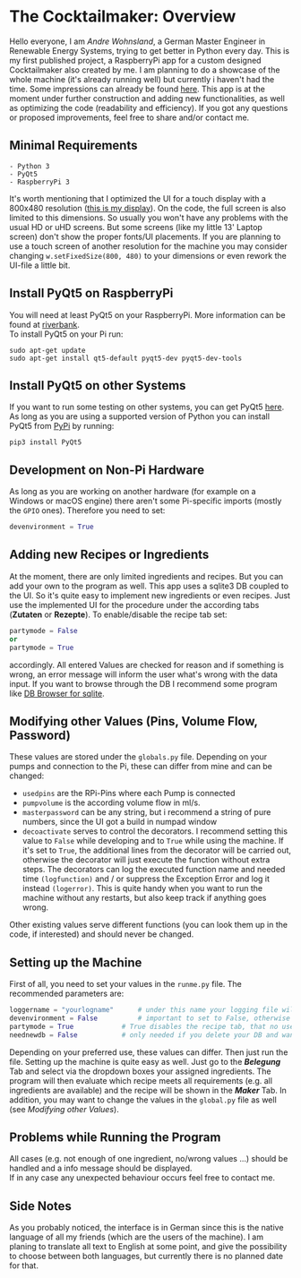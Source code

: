 # The Cocktailmaker: Overview

Hello everyone, I am *Andre Wohnsland*, a German Master Engineer in Renewable Energy Systems, trying to get better in Python every day. This is my first published project, a RaspberryPi app for a custom designed Cocktailmaker also created by me.
I am planning to do a showcase of the whole machine (it's already running well) but currently i haven't had the time. Some impressions can already be found [here](https://imgur.com/a/fbZ0WuS). This app is at the moment under further construction and adding new functionalities, as well as optimizing the code (readability and efficiency).
If you got any questions or proposed improvements, feel free to share and/or contact me.

## Minimal Requirements

```
- Python 3
- PyQt5
- RaspberryPi 3
```
It's worth mentioning that I optimized the UI for a touch display with a 800x480 resolution ([this is my display](https://www.amazon.de/gp/product/B071XT9Z7H/ref=ppx_yo_dt_b_asin_title_o05_s00?ie=UTF8&psc=1)). On the code, the full screen is also limited to this dimensions. So usually you won't have any problems with the usual HD or uHD screens. But some screens (like my little 13' Laptop screen) don't show the proper fonts/UI placements. If you are planning to use a touch screen of another resolution for the machine you may consider changing `w.setFixedSize(800, 480)` to your dimensions or even rework the UI-file a little bit.

## Install PyQt5 on RaspberryPi

You will need at least PyQt5 on your RaspberryPi. More information can be found at [riverbank](https://riverbankcomputing.com/software/pyqt/intro).\
To install PyQt5 on your Pi run:
```
sudo apt-get update
sudo apt-get install qt5-default pyqt5-dev pyqt5-dev-tools
```

## Install PyQt5 on other Systems

If you want to run some testing on other systems, you can get PyQt5 [here](https://www.riverbankcomputing.com/software/pyqt/download5).\
As long as you are using a supported version of Python you can install PyQt5 from [PyPi](https://pypi.org/project/PyQt5/) by running:
```
pip3 install PyQt5
```

## Development on Non-Pi Hardware

As long as you are working on another hardware (for example on a Windows or macOS engine) there aren't some Pi-specific imports (mostly the `GPIO` ones).
Therefore you need to set:
```python
devenvironment = True
```

## Adding new Recipes or Ingredients

At the moment, there are only limited ingredients and recipes. But you can add your own to the program as well.
This app uses a sqlite3 DB coupled to the UI. So it's quite easy to implement new ingredients or even recipes.
Just use the implemented UI for the procedure under the according tabs (**Zutaten** or **Rezepte**).
To enable/disable the recipe tab set:
```python
partymode = False
or
partymode = True
```
accordingly.
All entered Values are checked for reason and if something is wrong, an error message will inform the user what's wrong with the data input.
If you want to browse through the DB I recommend some program like [DB Browser for sqlite](https://sqlitebrowser.org/).

## Modifying other Values (Pins, Volume Flow, Password)

These values are stored under the `globals.py` file. Depending on your pumps and connection to the Pi, these can differ from mine and can be changed:
- `usedpins` are the RPi-Pins where each Pump is connected  
- `pumpvolume` is the according volume flow in ml/s.
- `masterpassword` can be any string, but i recommend a string of pure numbers, since the UI got a build in numpad window
- `decoactivate` serves to control the decorators. I recommend setting this value to `False` while developing and to `True` while using the machine. If it's set to `True`, the additional lines from the decorator will be carried out, otherwise the decorator will just execute the function without extra steps. The decorators can log the executed function name and needed time `(logfunction)` and / or suppress the Exception Error and log it instead `(logerror)`. This is quite handy when you want to run the machine without any restarts, but also keep track if anything goes wrong.

Other existing values serve different functions (you can look them up in the code, if interested) and should never be changed.

## Setting up the Machine

First of all, you need to set your values in the `runme.py` file. The recommended parameters are:
```python
loggername = "yourlogname"		# under this name your logging file will be saved
devenvironment = False			# important to set to False, otherwise the GPIO-commands dont work
partymode = True			# True disables the recipe tab, that no user can change it
neednewdb = False			# only needed if you delete your DB and want to set up new one
```
Depending on your preferred use, these values can differ. Then just run the file.
Setting up the machine is quite easy as well. Just go to the ***Belegung*** Tab and select via the dropdown boxes your assigned ingredients.
The program will then evaluate which recipe meets all requirements (e.g. all ingredients are available) and the recipe will be shown in the ***Maker*** Tab. In addition, you may want to change the values in the `global.py` file as well (see *Modifying other Values*).

## Problems while Running the Program

All cases (e.g. not enough of one ingredient, no/wrong values ...) should be handled and a info message should be displayed.\
If in any case any unexpected behaviour occurs feel free to contact me. 

## Side Notes

As you probably noticed, the interface is in German since this is the native language of all my friends (which are the users of the machine).
I am planing to translate all text to English at some point, and give the possibility to choose between both languages, but currently there is no planned date for that.
